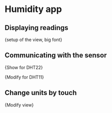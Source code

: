 # Humidity app

## Displaying readings

{setup of the view, big font}

## Communicating with the sensor

{Show for DHT22}

{Modify for DHT11}

## Change units by touch

{Modify view}
